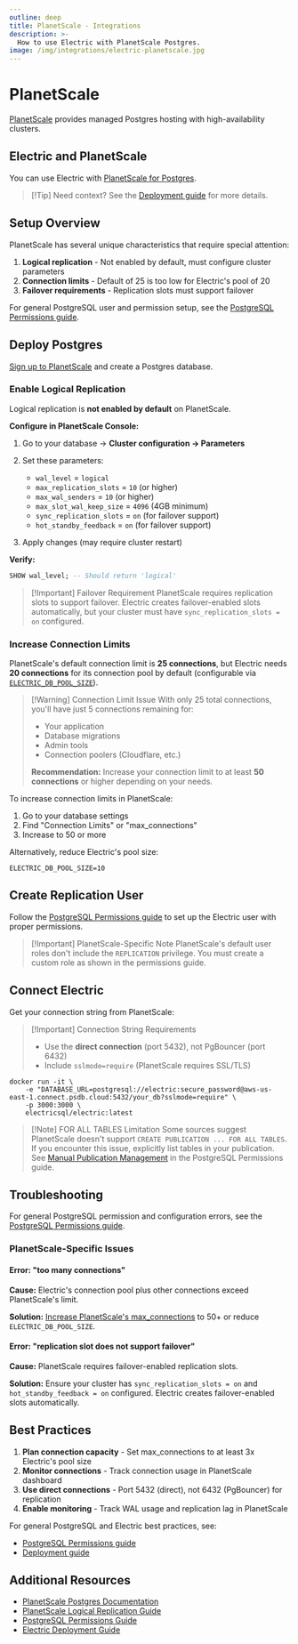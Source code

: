 ```yaml
---
outline: deep
title: PlanetScale - Integrations
description: >-
  How to use Electric with PlanetScale Postgres.
image: /img/integrations/electric-planetscale.jpg
---
```


# PlanetScale

[PlanetScale](https://planetscale.com) provides managed Postgres hosting with high-availability clusters.

## Electric and PlanetScale

You can use Electric with [PlanetScale for Postgres](https://planetscale.com/docs/postgres).

> [!Tip] Need context?
> See the [Deployment guide](/docs/guides/deployment) for more details.

## Setup Overview

PlanetScale has several unique characteristics that require special attention:

1. **Logical replication** - Not enabled by default, must configure cluster parameters
2. **Connection limits** - Default of 25 is too low for Electric's pool of 20
3. **Failover requirements** - Replication slots must support failover

For general PostgreSQL user and permission setup, see the [PostgreSQL Permissions guide](/docs/guides/postgres-permissions).

## Deploy Postgres

[Sign up to PlanetScale](https://planetscale.com) and create a Postgres database.

### Enable Logical Replication

Logical replication is **not enabled by default** on PlanetScale.

**Configure in PlanetScale Console:**
1. Go to your database → **Cluster configuration → Parameters**
2. Set these parameters:
   - `wal_level` = `logical`
   - `max_replication_slots` = `10` (or higher)
   - `max_wal_senders` = `10` (or higher)
   - `max_slot_wal_keep_size` = `4096` (4GB minimum)
   - `sync_replication_slots` = `on` (for failover support)
   - `hot_standby_feedback` = `on` (for failover support)

3. Apply changes (may require cluster restart)

**Verify:**
```sql
SHOW wal_level; -- Should return 'logical'
```

> [!Important] Failover Requirement
> PlanetScale requires replication slots to support failover. Electric creates failover-enabled slots automatically, but your cluster must have `sync_replication_slots = on` configured.

### Increase Connection Limits

PlanetScale's default connection limit is **25 connections**, but Electric needs **20 connections** for its connection pool by default (configurable via [`ELECTRIC_DB_POOL_SIZE`](/docs/api/config#electric-db-pool-size)).

> [!Warning] Connection Limit Issue
> With only 25 total connections, you'll have just 5 connections remaining for:
> - Your application
> - Database migrations
> - Admin tools
> - Connection poolers (Cloudflare, etc.)
>
> **Recommendation:** Increase your connection limit to at least **50 connections** or higher depending on your needs.

To increase connection limits in PlanetScale:
1. Go to your database settings
2. Find "Connection Limits" or "max_connections"
3. Increase to 50 or more

Alternatively, reduce Electric's pool size:
```shell
ELECTRIC_DB_POOL_SIZE=10
```

## Create Replication User

Follow the [PostgreSQL Permissions guide](/docs/guides/postgres-permissions) to set up the Electric user with proper permissions.

> [!Important] PlanetScale-Specific Note
> PlanetScale's default user roles don't include the `REPLICATION` privilege. You must create a custom role as shown in the permissions guide.

## Connect Electric

Get your connection string from PlanetScale:

> [!Important] Connection String Requirements
> - Use the **direct connection** (port 5432), not PgBouncer (port 6432)
> - Include `sslmode=require` (PlanetScale requires SSL/TLS)

```shell
docker run -it \
    -e "DATABASE_URL=postgresql://electric:secure_password@aws-us-east-1.connect.psdb.cloud:5432/your_db?sslmode=require" \
    -p 3000:3000 \
    electricsql/electric:latest
```

> [!Note] FOR ALL TABLES Limitation
> Some sources suggest PlanetScale doesn't support `CREATE PUBLICATION ... FOR ALL TABLES`. If you encounter this issue, explicitly list tables in your publication. See [Manual Publication Management](/docs/guides/postgres-permissions#manual-configuration-steps) in the PostgreSQL Permissions guide.

## Troubleshooting

For general PostgreSQL permission and configuration errors, see the [PostgreSQL Permissions guide](/docs/guides/postgres-permissions#troubleshooting).

### PlanetScale-Specific Issues

#### Error: "too many connections"

**Cause:** Electric's connection pool plus other connections exceed PlanetScale's limit.

**Solution:** [Increase PlanetScale's max_connections](#increase-connection-limits) to 50+ or reduce `ELECTRIC_DB_POOL_SIZE`.

#### Error: "replication slot does not support failover"

**Cause:** PlanetScale requires failover-enabled replication slots.

**Solution:** Ensure your cluster has `sync_replication_slots = on` and `hot_standby_feedback = on` configured. Electric creates failover-enabled slots automatically.

## Best Practices

1. **Plan connection capacity** - Set max_connections to at least 3x Electric's pool size
2. **Monitor connections** - Track connection usage in PlanetScale dashboard
3. **Use direct connections** - Port 5432 (direct), not 6432 (PgBouncer) for replication
4. **Enable monitoring** - Track WAL usage and replication lag in PlanetScale

For general PostgreSQL and Electric best practices, see:
- [PostgreSQL Permissions guide](/docs/guides/postgres-permissions)
- [Deployment guide](/docs/guides/deployment)

## Additional Resources

- [PlanetScale Postgres Documentation](https://planetscale.com/docs/postgres)
- [PlanetScale Logical Replication Guide](https://planetscale.com/docs/postgres/integrations/logical-cdc)
- [PostgreSQL Permissions Guide](/docs/guides/postgres-permissions)
- [Electric Deployment Guide](/docs/guides/deployment)
